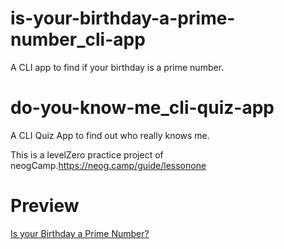 # is-your-birthday-a-prime-number_cli-app

 A CLI app to find if your birthday is a prime number.
# do-you-know-me_cli-quiz-app

A CLI Quiz App to find out who really knows me.

This is a levelZero practice project of neogCamp.https://neog.camp/guide/lessonone

# Preview

[Is your Birthday a Prime Number?](https://replit.com/@gautamBm/Is-your-birth-day-a-prime-number?embed=1&output=1)
